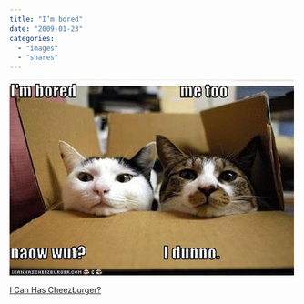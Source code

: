 ```yaml
---
title: "I’m bored"
date: "2009-01-23"
categories: 
  - "images"
  - "shares"
---
```


![](images/4wnP83SaFj2c4lfwfpY0AFqDo1_500.jpg)

[I Can Has Cheezburger?](http://icanhascheezburger.com/2009/01/23/funny-pictures-wut-i-dunno/)
